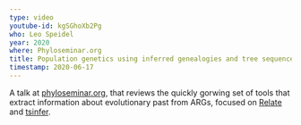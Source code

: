 ```yaml
---
type: video
youtube-id: kgSGhoXb2Pg
who: Leo Speidel
year: 2020
where: Phyloseminar.org
title: Population genetics using inferred genealogies and tree sequences
timestamp: 2020-06-17
---
```

A talk at [phyloseminar.org](https://phyloseminar.org),
that reviews the quickly gorwing set of tools that extract information about evolutionary past
from ARGs, focused on [Relate](https://myersgroup.github.io/relate/) and [tsinfer](https://tskit.dev/tsinfer/docs/latest).

<!--
*Inferred genealogies are a reconstruction of our shared genetic past; embedded in them is information about key evolutionary events that have shaped the genetic variation observed in present-day individuals. Stored in tree sequence format, tree-based inferences can be extremely powerful and computationally efficient, allowing for joint, genome-wide analyses of large sample sizes. This seminar will aim at giving an overview of the quickly growing set of tools that extract information about our evolutionary past from these trees. We will focus particularly on Relate and tsinfer and discuss tree-based inferences of genetic structure, demographic histories, and natural selection, among others.*
-->
